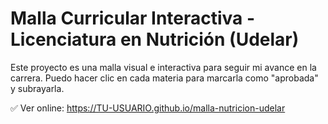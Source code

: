 # Malla Curricular Interactiva - Licenciatura en Nutrición (Udelar)

Este proyecto es una malla visual e interactiva para seguir mi avance en la carrera. Puedo hacer clic en cada materia para marcarla como "aprobada" y subrayarla.

✅ Ver online: https://TU-USUARIO.github.io/malla-nutricion-udelar
